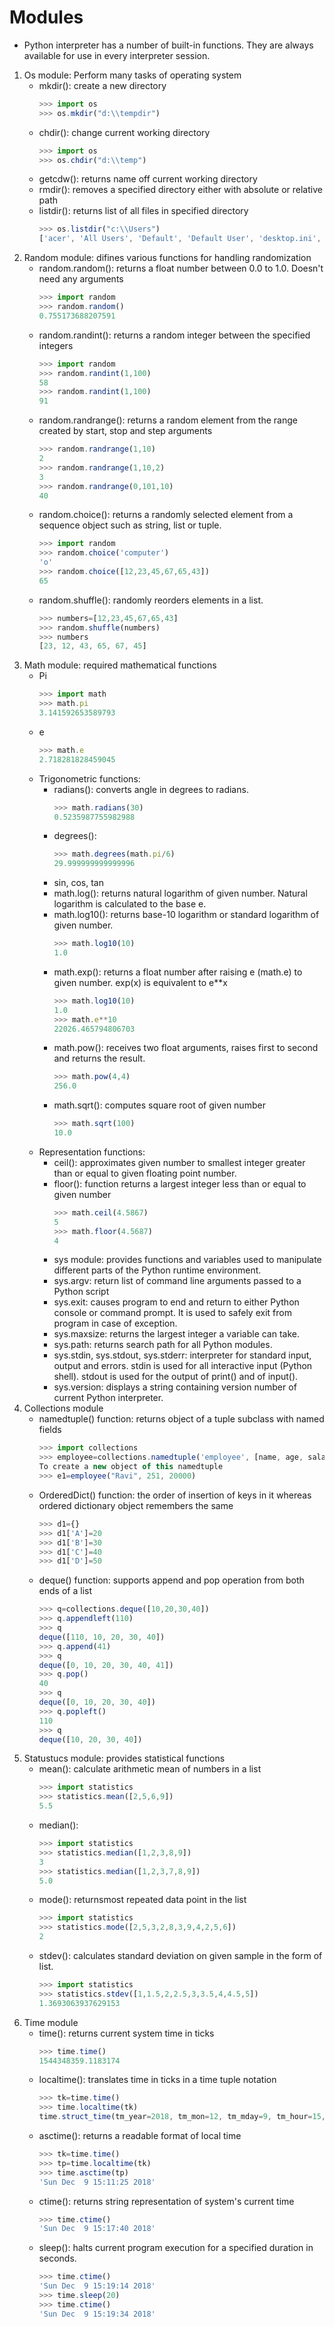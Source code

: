 # Modules
- Python interpreter has a number of built-in functions. They are always available for use in every interpreter session. 
1. Os module: Perform many tasks of operating system
    - mkdir(): create a new directory
        ```js
        >>> import os
        >>> os.mkdir("d:\\tempdir")
        ```
    - chdir(): change current working directory
        ```js
        >>> import os
        >>> os.chdir("d:\\temp")
        ```
    - getcdw(): returns name off current working directory
    - rmdir(): removes a specified directory either with absolute or relative path
    - listdir(): returns list of all files in specified directory
        ```js
        >>> os.listdir("c:\\Users")
        ['acer', 'All Users', 'Default', 'Default User', 'desktop.ini', 'Public']
        ```
2. Random module: difines various functions for handling randomization
    - random.random(): returns a float number between 0.0 to 1.0. Doesn't need any arguments
        ```js
        >>> import random
        >>> random.random()
        0.755173688207591
        ```
    - random.randint(): returns a random integer between the specified integers
        ```js
        >>> import random
        >>> random.randint(1,100)
        58
        >>> random.randint(1,100)
        91
        ```
    - random.randrange(): returns a random element from the range created by start, stop and step arguments
        ```js
        >>> random.randrange(1,10)
        2
        >>> random.randrange(1,10,2)
        3
        >>> random.randrange(0,101,10)
        40
    - random.choice(): returns a randomly selected element from a sequence object such as string, list or tuple.
        ```js
        >>> import random
        >>> random.choice('computer')
        'o'
        >>> random.choice([12,23,45,67,65,43])
        65
        ```
    - random.shuffle(): randomly reorders elements in a list.
        ```js
        >>> numbers=[12,23,45,67,65,43]
        >>> random.shuffle(numbers)
        >>> numbers
        [23, 12, 43, 65, 67, 45]
        ```
3. Math module: required mathematical functions
    - Pi
        ```js
        >>> import math
        >>> math.pi
        3.141592653589793
        ```
    - e
        ```js
        >>> math.e
        2.718281828459045
        ```
    - Trigonometric functions:
        - radians(): converts angle in degrees to radians.
            ```js
            >>> math.radians(30)
            0.5235987755982988
            ```
        - degrees():
            ```js
            >>> math.degrees(math.pi/6)
            29.999999999999996
            ```
        - sin, cos, tan
        - math.log(): returns natural logarithm of given number. Natural logarithm is calculated to the base e.
        - math.log10(): returns base-10 logarithm or standard logarithm of given number.
            ```js
            >>> math.log10(10)
            1.0
            ```
        - math.exp(): returns a float number after raising e (math.e) to given number. exp(x) is equivalent to e**x
            ```js
            >>> math.log10(10)
            1.0
            >>> math.e**10
            22026.465794806703
            ```
        - math.pow(): receives two float arguments, raises first to second and returns the result.
            ```js
            >>> math.pow(4,4)
            256.0
            ```
        - math.sqrt(): computes square root of given number
            ```js
            >>> math.sqrt(100)
            10.0
            ```
    - Representation functions:
        - ceil(): approximates given number to smallest integer greater than or equal to given floating point number.
        - floor(): function returns a largest integer less than or equal to given number
            ```js
            >>> math.ceil(4.5867)
            5
            >>> math.floor(4.5687)
            4
            ```
        - sys module: provides functions and variables used to manipulate different parts of the Python runtime environment.
        - sys.argv: return list of command line arguments passed to a Python script
        - sys.exit: causes program to end and return to either Python console or command prompt. It is used to safely exit from program in case of exception.
        - sys.maxsize: returns the largest integer a variable can take.
        - sys.path: returns search path for all Python modules.
        - sys.stdin, sys.stdout, sys.stderr: interpreter for standard input, output and errors. stdin is used for all interactive input (Python shell). stdout is used for the output of print() and of input(). 
        - sys.version: displays a string containing version number of current Python interpreter.
4. Collections module
    - namedtuple() function: returns object of  a tuple subclass with named fields
        ```js
        >>> import collections
        >>> employee=collections.namedtuple('employee', [name, age, salary])
        To create a new object of this namedtuple
        >>> e1=employee("Ravi", 251, 20000)
        ```
    - OrderedDict() function: the order of insertion of keys in it whereas ordered dictionary object remembers the same
        ```js
        >>> d1={}
        >>> d1['A']=20
        >>> d1['B']=30
        >>> d1['C']=40
        >>> d1['D']=50
        ```
    - deque() function: supports append and pop operation from both ends of a list
        ```js
        >>> q=collections.deque([10,20,30,40])
        >>> q.appendleft(110)
        >>> q
        deque([110, 10, 20, 30, 40])
        >>> q.append(41)
        >>> q
        deque([0, 10, 20, 30, 40, 41])
        >>> q.pop()
        40
        >>> q
        deque([0, 10, 20, 30, 40])
        >>> q.popleft()
        110
        >>> q
        deque([10, 20, 30, 40])
        ```
5. Statustucs module: provides statistical functions
    - mean(): calculate arithmetic mean of numbers in a list
        ```js
        >>> import statistics
        >>> statistics.mean([2,5,6,9])
        5.5
        ```
    - median(): 
        ```js
        >>> import statistics
        >>> statistics.median([1,2,3,8,9])
        3
        >>> statistics.median([1,2,3,7,8,9])
        5.0
        ```
    - mode(): returnsmost repeated data point in the list
        ```js
        >>> import statistics
        >>> statistics.mode([2,5,3,2,8,3,9,4,2,5,6])
        2
        ```
    - stdev(): calculates standard deviation on given sample in the form of list.
        ```js
        >>> import statistics
        >>> statistics.stdev([1,1.5,2,2.5,3,3.5,4,4.5,5])
        1.3693063937629153
        ```
6. Time module
    - time(): returns current system time in ticks
        ```js
        >>> time.time()
        1544348359.1183174
        ```
    - localtime(): translates time in ticks in a time tuple notation
        ```js
        >>> tk=time.time()
        >>> time.localtime(tk)
        time.struct_time(tm_year=2018, tm_mon=12, tm_mday=9, tm_hour=15, tm_min=11, tm_sec=25, tm_wday=6, tm_yday=343, tm_isdst=0)
        ```
    - asctime(): returns a readable format of local time
        ```js
        >>> tk=time.time()
        >>> tp=time.localtime(tk)
        >>> time.asctime(tp)
        'Sun Dec  9 15:11:25 2018'
        ```
    - ctime(): returns string representation of system's current time
        ```js
        >>> time.ctime()
        'Sun Dec  9 15:17:40 2018'
        ```
    - sleep(): halts current program execution for a specified duration in seconds.
        ```js
        >>> time.ctime()
        'Sun Dec  9 15:19:14 2018'
        >>> time.sleep(20)
        >>> time.ctime()
        'Sun Dec  9 15:19:34 2018'
        ```
